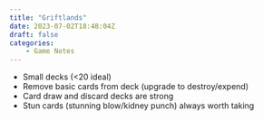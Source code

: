 ```yaml
---
title: "Griftlands"
date: 2023-07-02T18:48:04Z
draft: false
categories:
    - Game Notes
---
```


* Small decks (<20 ideal)
* Remove basic cards from deck (upgrade to destroy/expend)
* Card draw and discard decks are strong
* Stun cards (stunning blow/kidney punch) always worth taking
